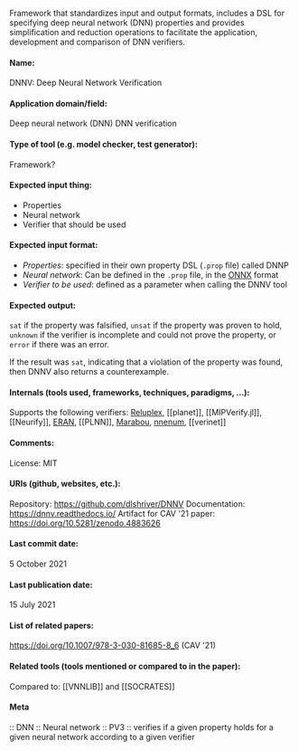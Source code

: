 Framework that standardizes input and output formats, includes a DSL for specifying deep neural network (DNN) properties and provides simplification and reduction operations to facilitate the application, development and comparison of DNN verifiers.

#### Name:
DNNV: Deep Neural Network Verification

#### Application domain/field:
Deep neural network (DNN)
DNN verification

#### Type of tool (e.g. model checker, test generator):
Framework?

#### Expected input thing:
- Properties
- Neural network
- Verifier that should be used

#### Expected input format:
- *Properties*: specified in their own property DSL (`.prop` file) called DNNP
- *Neural network*: Can be defined in the `.prop` file, in the [ONNX](../Formats/ONNX.md) format
- *Verifier to be used*: defined as a parameter when calling the DNNV tool

#### Expected output:
`sat` if the property was falsified, `unsat` if the property was proven to hold, `unknown` if the verifier is incomplete and could not prove the property, or `error` if there was an error.

If the result was `sat`, indicating that a violation of the property was found, then DNNV also returns a counterexample.

#### Internals (tools used, frameworks, techniques, paradigms, ...):
Supports the following verifiers: [Reluplex](Solvers/SMT/Reluplex.md), [[planet]], [[MIPVerify.jl]], [[Neurify]], [ERAN](ERAN.md), [[PLNN]], [Marabou](Marabou.md), [nnenum](nnenum.md), [[verinet]]

#### Comments:
License: MIT

#### URIs (github, websites, etc.):
Repository: https://github.com/dlshriver/DNNV
Documentation: https://dnnv.readthedocs.io/
Artifact for CAV '21 paper: https://doi.org/10.5281/zenodo.4883626

#### Last commit date:
5 October 2021

#### Last publication date:
15 July 2021

#### List of related papers:
https://doi.org/10.1007/978-3-030-81685-8_6 (CAV '21)

#### Related tools (tools mentioned or compared to in the paper):
Compared to: [[VNNLIB]] and [[SOCRATES]]

#### Meta
:: DNN
:: Neural network
:: PV3 :: verifies if a given property holds for a given neural network according to a given verifier